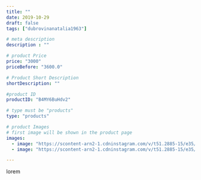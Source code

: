 ```yaml
---
title: ""
date: 2019-10-29
draft: false
tags: ["dubrovinanatalia1963"]

# meta description
description : ""

# product Price
price: "3000"
priceBefore: "3600.0"

# Product Short Description
shortDescription: ""

#product ID
productID: "B4MY6BuHdv2"

# type must be "products"
type: "products"

# product Images
# first image will be shown in the product page
images:
  - image: "https://scontent-arn2-1.cdninstagram.com/v/t51.2885-15/e35/71312925_510973909482962_8839080263659662312_n.jpg?se=7&tp=1&_nc_ht=scontent-arn2-1.cdninstagram.com&_nc_cat=102&_nc_ohc=FnBCCk6AW8kAX8RNqEN&ccb=7-4&oh=002b2f2d14b96f267622671517161893&oe=6083CAC9&ig_cache_key=MjE2NTIxNTA2MDEyNTY0MjE0OA%3D%3D.2-ccb7-4"
  - image: "https://scontent-arn2-1.cdninstagram.com/v/t51.2885-15/e35/73084394_390163115262601_7915934525604493596_n.jpg?se=7&tp=1&_nc_ht=scontent-arn2-1.cdninstagram.com&_nc_cat=101&_nc_ohc=XwChjel6GGoAX_j3Z7w&ccb=7-4&oh=c69ba8a6a5ca2b1ef1923265c5caeda0&oe=60843300&ig_cache_key=MjE2NTIxNTA2MDEwMDYxMzg5MQ%3D%3D.2-ccb7-4"

---
```

lorem

